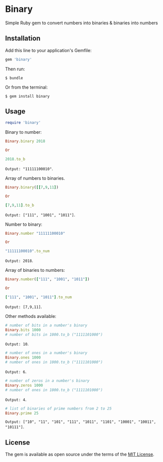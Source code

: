 # Binary

Simple Ruby gem to convert numbers into binaries & binaries into numbers

## Installation

Add this line to your application's Gemfile:

```ruby
gem 'binary'
```

Then run:

    $ bundle

Or from the terminal:

    $ gem install binary

## Usage

```ruby
require 'binary'
```

Binary to number:

```ruby
Binary.binary 2018

Or

2018.to_b
```
`Output: "11111100010"`.

Array of numbers to binaries.
```ruby
Binary.binary([[7,9,11])

Or

[7,9,11].to_b
```
`Output: ["111", "1001", "1011"]`.

Number to binary:
```ruby
Binary.number "11111100010"

Or

"11111100010".to_num
```
`Output: 2018`.

Array of binaries to numbers:
```ruby
Binary.number(["111", "1001", "1011"])

Or

["111", "1001", "1011"].to_num

```
`Output: [7,9,11]`.

Other methods available:

```ruby
# number of bits in a number's binary
Binary.bits 1000
# number of bits in 1000.to_b ("1111101000")
```
`Output: 10`.

```ruby
# number of ones in a number's binary
Binary.ones 1000
# number of ones in 1000.to_b ("1111101000")
```
`Output: 6`.

```ruby
# number of zeros in a number's binary
Binary.zeros 1000
# number of ones in 1000.to_b ("1111101000")
```
`Output: 4`.

```ruby
# list of binaries of prime numbers from 2 to 25
Binary.prime 25
```
`Output: ["10", "11", "101", "111", "1011", "1101", "10001", "10011", "10111"]`.

## License

The gem is available as open source under the terms of the [MIT License](https://opensource.org/licenses/MIT).
